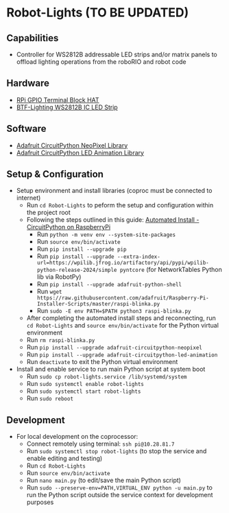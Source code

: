 # Robot-Lights (TO BE UPDATED)

## Capabilities
* Controller for WS2812B addressable LED strips and/or matrix panels to offload lighting operations from the roboRIO and robot code

## Hardware 
* [RPi GPIO Terminal Block HAT](https://www.amazon.com/dp/B08RDYDG6X)
* [BTF-Lighting WS2812B IC LED Strip](https://www.amazon.com/dp/B01CDTEEZ2)

## Software
* [Adafruit CircuitPython NeoPixel Library](https://docs.circuitpython.org/projects/neopixel/en/latest/)
* [Adafruit CircuitPython LED Animation Library](https://docs.circuitpython.org/projects/led-animation/en/latest/)

## Setup & Configuration
* Setup environment and install libraries (coproc must be connected to internet)
  * Run `cd Robot-Lights` to peform the setup and configuration within the project root
  * Following the steps outlined in this guide: [Automated Install - CircuitPython on RaspberryPi](https://learn.adafruit.com/circuitpython-on-raspberrypi-linux/installing-circuitpython-on-raspberry-pi)
    * Run `python -m venv env --system-site-packages`
    * Run `source env/bin/activate`
    * Run `pip install --upgrade pip`
    * Run `pip install --upgrade --extra-index-url=https://wpilib.jfrog.io/artifactory/api/pypi/wpilib-python-release-2024/simple pyntcore` (for NetworkTables Python lib via RobotPy)
    * Run `pip install --upgrade adafruit-python-shell`
    * Run `wget https://raw.githubusercontent.com/adafruit/Raspberry-Pi-Installer-Scripts/master/raspi-blinka.py`
    * Run `sudo -E env PATH=$PATH python3 raspi-blinka.py`
  * After completing the automated install steps and reconnecting, run `cd Robot-Lights` and `source env/bin/activate` for the Python virtual environment
  * Run `rm raspi-blinka.py`
  * Run `pip install --upgrade adafruit-circuitpython-neopixel`
  * Run `pip install --upgrade adafruit-circuitpython-led-animation`
  * Run `deactivate` to exit the Python virtual environment 
* Install and enable service to run main Python script at system boot
  * Run `sudo cp robot-lights.service /lib/systemd/system`
  * Run `sudo systemctl enable robot-lights`
  * Run `sudo systemctl start robot-lights`
  * Run `sudo reboot` 

## Development
* For local development on the coprocessor:
  * Connect remotely using terminal: `ssh pi@10.28.81.7`
  * Run `sudo systemctl stop robot-lights` (to stop the service and enable editing and testing)
  * Run `cd Robot-Lights`
  * Run `source env/bin/activate`
  * Run `nano main.py` (to edit/save the main Python script)
  * Run `sudo --preserve-env=PATH,VIRTUAL_ENV python -u main.py` to run the Python script outside the service context for development purposes
